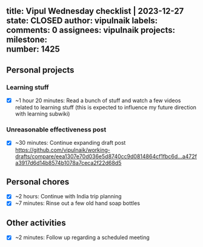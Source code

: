 title:	Vipul Wednesday checklist | 2023-12-27
state:	CLOSED
author:	vipulnaik
labels:	
comments:	0
assignees:	vipulnaik
projects:	
milestone:	
number:	1425
--
## Personal projects

### Learning stuff

- [x] ~1 hour 20 minutes: Read a bunch of stuff and watch a few videos related to learning stuff (this is expected to influence my future direction with learning subwiki)

### Unreasonable effectiveness post

- [x] ~30 minutes: Continue expanding draft post https://github.com/vipulnaik/working-drafts/compare/eea1307e70d036e5d8740cc9d0814864cf1fbc6d...a472fa3917d6d14b8574b1078a7ceca2f22d68d5

## Personal chores

- [x] ~2 hours: Continue with India trip planning
- [x] ~7 minutes: Rinse out a few old hand soap bottles

## Other activities

- [x] ~2 minutes: Follow up regarding a scheduled meeting
